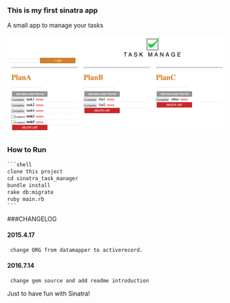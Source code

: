 ### This is my first sinatra app

A small app to manage your tasks

![demo](https://github.com/kesin/sinatra_task_manager/raw/master/public/task_manager.png)

### How to Run
	```shell
	clone this project
	cd sinatra_task_manager
	bundle install
	rake db:migrate
	ruby main.rb
	```

###CHANGELOG

#### 2015.4.17

     change ORG from datamapper to activerecord.
     
#### 2016.7.14

     change gem source and add readme introduction

Just to have fun with Sinatra!

